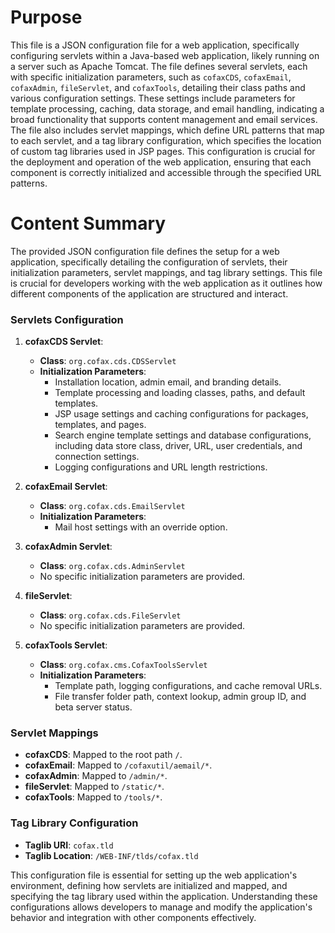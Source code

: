 # Purpose
This file is a JSON configuration file for a web application, specifically configuring servlets within a Java-based web application, likely running on a server such as Apache Tomcat. The file defines several servlets, each with specific initialization parameters, such as `cofaxCDS`, `cofaxEmail`, `cofaxAdmin`, `fileServlet`, and `cofaxTools`, detailing their class paths and various configuration settings. These settings include parameters for template processing, caching, data storage, and email handling, indicating a broad functionality that supports content management and email services. The file also includes servlet mappings, which define URL patterns that map to each servlet, and a tag library configuration, which specifies the location of custom tag libraries used in JSP pages. This configuration is crucial for the deployment and operation of the web application, ensuring that each component is correctly initialized and accessible through the specified URL patterns.
# Content Summary
The provided JSON configuration file defines the setup for a web application, specifically detailing the configuration of servlets, their initialization parameters, servlet mappings, and tag library settings. This file is crucial for developers working with the web application as it outlines how different components of the application are structured and interact.

### Servlets Configuration

1. **cofaxCDS Servlet**: 
   - **Class**: `org.cofax.cds.CDSServlet`
   - **Initialization Parameters**: 
     - Installation location, admin email, and branding details.
     - Template processing and loading classes, paths, and default templates.
     - JSP usage settings and caching configurations for packages, templates, and pages.
     - Search engine template settings and database configurations, including data store class, driver, URL, user credentials, and connection settings.
     - Logging configurations and URL length restrictions.

2. **cofaxEmail Servlet**:
   - **Class**: `org.cofax.cds.EmailServlet`
   - **Initialization Parameters**: 
     - Mail host settings with an override option.

3. **cofaxAdmin Servlet**:
   - **Class**: `org.cofax.cds.AdminServlet`
   - No specific initialization parameters are provided.

4. **fileServlet**:
   - **Class**: `org.cofax.cds.FileServlet`
   - No specific initialization parameters are provided.

5. **cofaxTools Servlet**:
   - **Class**: `org.cofax.cms.CofaxToolsServlet`
   - **Initialization Parameters**: 
     - Template path, logging configurations, and cache removal URLs.
     - File transfer folder path, context lookup, admin group ID, and beta server status.

### Servlet Mappings

- **cofaxCDS**: Mapped to the root path `/`.
- **cofaxEmail**: Mapped to `/cofaxutil/aemail/*`.
- **cofaxAdmin**: Mapped to `/admin/*`.
- **fileServlet**: Mapped to `/static/*`.
- **cofaxTools**: Mapped to `/tools/*`.

### Tag Library Configuration

- **Taglib URI**: `cofax.tld`
- **Taglib Location**: `/WEB-INF/tlds/cofax.tld`

This configuration file is essential for setting up the web application's environment, defining how servlets are initialized and mapped, and specifying the tag library used within the application. Understanding these configurations allows developers to manage and modify the application's behavior and integration with other components effectively.
